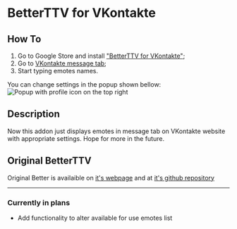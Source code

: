 # BetterTTV for VKontakte

## How To
1) Go to Google Store and install ["BetterTTV for VKontakte"](https://chrome.google.com/webstore/detail/bttv-for-vkontakte/pjabggjeimjeondcepjnpiokdffbekfh);
2) Go to [VKontakte message tab](https://vk.com/im);
3) Start typing emotes names.

You can change settings in the popup shown bellow:
![Popup with profile icon on the top right](https://cdn.discordapp.com/attachments/731279467263295568/752883313638637648/popup_link.png)

## Description
Now this addon just displays emotes in message tab on VKontakte website with appropriate settings. Hope for more in the future.

## Original BetterTTV
Original Better is availaible on [it's webpage](https://betterttv.com/) and at [it's github repository](https://github.com/night/betterttv)

---

### Currently in plans
* Add functionality to alter available for use emotes list